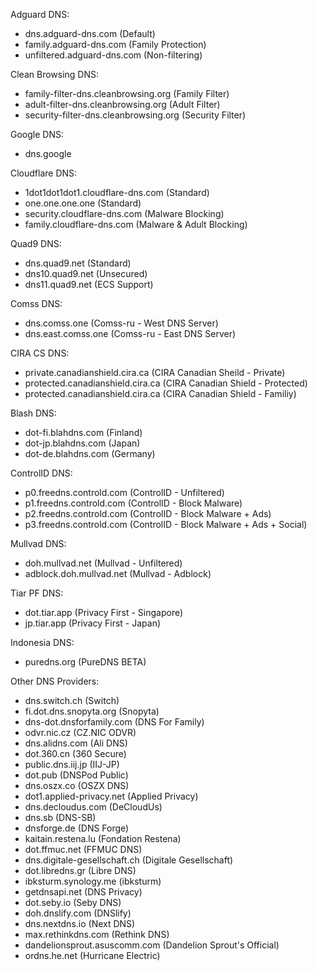 Adguard DNS:
- dns.adguard-dns.com (Default)
- family.adguard-dns.com (Family Protection)
- unfiltered.adguard-dns.com (Non-filtering)

Clean Browsing DNS:
- family-filter-dns.cleanbrowsing.org (Family Filter)
- adult-filter-dns.cleanbrowsing.org (Adult Filter)
- security-filter-dns.cleanbrowsing.org (Security Filter)

Google DNS:
- dns.google

Cloudflare DNS:
- 1dot1dot1dot1.cloudflare-dns.com (Standard)
- one.one.one.one (Standard)
- security.cloudflare-dns.com (Malware Blocking)
- family.cloudflare-dns.com (Malware & Adult Blocking)

Quad9 DNS:
- dns.quad9.net (Standard)
- dns10.quad9.net (Unsecured)
- dns11.quad9.net (ECS Support)

Comss DNS:
- dns.comss.one (Comss-ru - West DNS Server)
- dns.east.comss.one (Comss-ru - East DNS Server)

CIRA CS DNS:
- private.canadianshield.cira.ca (CIRA Canadian Sheild - Private)
- protected.canadianshield.cira.ca (CIRA Canadian Shield - Protected)
- protected.canadianshield.cira.ca (CIRA Canadian Shield - Familiy)

Blash DNS:
- dot-fi.blahdns.com (Finland)
- dot-jp.blahdns.com (Japan)
- dot-de.blahdns.com (Germany)

ControlID DNS:
- p0.freedns.controld.com (ControlID - Unfiltered)
- p1.freedns.controld.com (ControlID - Block Malware)
- p2.freedns.controld.com (ControlID - Block Malware + Ads)
- p3.freedns.controld.com (ControlID - Block Malware + Ads + Social)

Mullvad DNS:
- doh.mullvad.net (Mullvad - Unfiltered)
- adblock.doh.mullvad.net (Mullvad - Adblock)

Tiar PF DNS:
- dot.tiar.app (Privacy First - Singapore)
- jp.tiar.app (Privacy First - Japan)

Indonesia DNS:
- puredns.org (PureDNS BETA)

Other DNS Providers:
- dns.switch.ch (Switch)
- fi.dot.dns.snopyta.org (Snopyta)
- dns-dot.dnsforfamily.com (DNS For Family)
- odvr.nic.cz (CZ.NIC ODVR)
- dns.alidns.com (Ali DNS)
- dot.360.cn (360 Secure)
- public.dns.iij.jp (IIJ-JP)
- dot.pub (DNSPod Public)
- dns.oszx.co (OSZX DNS)
- dot1.applied-privacy.net (Applied Privacy)
- dns.decloudus.com (DeCloudUs)
- dns.sb (DNS-SB)
- dnsforge.de (DNS Forge)
- kaitain.restena.lu (Fondation Restena)
- dot.ffmuc.net (FFMUC DNS)
- dns.digitale-gesellschaft.ch (Digitale Gesellschaft)
- dot.libredns.gr (Libre DNS)
- ibksturm.synology.me (ibksturm)
- getdnsapi.net (DNS Privacy)
- dot.seby.io (Seby DNS)
- doh.dnslify.com (DNSlify)
- dns.nextdns.io (Next DNS)
- max.rethinkdns.com (Rethink DNS)
- dandelionsprout.asuscomm.com (Dandelion Sprout's Official)
- ordns.he.net (Hurricane Electric)
